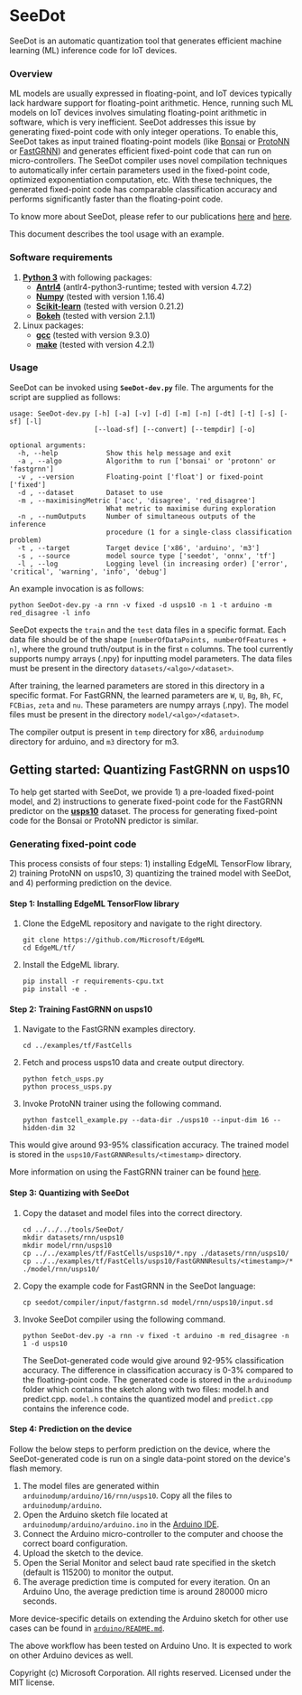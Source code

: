 # SeeDot

SeeDot is an automatic quantization tool that generates efficient machine learning (ML) inference code for IoT devices.

### **Overview**

ML models are usually expressed in floating-point, and IoT devices typically lack hardware support for floating-point arithmetic. Hence, running such ML models on IoT devices involves simulating floating-point arithmetic in software, which is very inefficient. SeeDot addresses this issue by generating fixed-point code with only integer operations. To enable this, SeeDot takes as input trained floating-point models (like [Bonsai](https://github.com/microsoft/EdgeML/blob/master/docs/publications/Bonsai.pdf) or [ProtoNN](https://github.com/microsoft/EdgeML/blob/master/docs/publications/ProtoNN.pdf) or [FastGRNN](https://github.com/microsoft/EdgeML/blob/master/docs/publications/FastGRNN.pdf)) and generates efficient fixed-point code that can run on micro-controllers. The SeeDot compiler uses novel compilation techniques to automatically infer certain parameters used in the fixed-point code, optimized exponentiation computation, etc. With these techniques, the generated fixed-point code has comparable classification accuracy and performs significantly faster than the floating-point code.

To know more about SeeDot, please refer to our publications [here](https://www.microsoft.com/en-us/research/publication/compiling-kb-sized-machine-learning-models-to-constrained-hardware/) and [here](https://www.microsoft.com/en-us/research/publication/shiftry-rnn-inference-in-2kb-of-ram/).

This document describes the tool usage with an example.

### **Software requirements**

1. [**Python 3**](https://www.python.org/) with following packages:
   - **[Antrl4](http://www.antlr.org/)** (antlr4-python3-runtime; tested with version 4.7.2)
   - **[Numpy](http://www.numpy.org/)** (tested with version 1.16.4)
   - **[Scikit-learn](https://scikit-learn.org/)** (tested with version 0.21.2)
   - **[Bokeh](https://bokeh.org/)** (tested with version 2.1.1)
2. Linux packages:
   - **[gcc](https://www.gnu.org/software/gcc/)** (tested with version 9.3.0)
   - **[make](https://www.gnu.org/software/make/)** (tested with version 4.2.1)

### **Usage**

SeeDot can be invoked using **`SeeDot-dev.py`** file. The arguments for the script are supplied as follows:

```
usage: SeeDot-dev.py [-h] [-a] [-v] [-d] [-m] [-n] [-dt] [-t] [-s] [-sf] [-l]
                     [--load-sf] [--convert] [--tempdir] [-o]

optional arguments:
  -h, --help            Show this help message and exit
  -a , --algo           Algorithm to run ['bonsai' or 'protonn' or 'fastgrnn']
  -v , --version        Floating-point ['float'] or fixed-point ['fixed']
  -d , --dataset        Dataset to use
  -m , --maximisingMetric ['acc', 'disagree', 'red_disagree']
                        What metric to maximise during exploration
  -n , --numOutputs     Number of simultaneous outputs of the inference
                        procedure (1 for a single-class classification problem)
  -t , --target         Target device ['x86', 'arduino', 'm3']
  -s , --source         model source type ['seedot', 'onnx', 'tf']
  -l , --log            Logging level (in increasing order) ['error', 'critical', 'warning', 'info', 'debug']
```

An example invocation is as follows:
```
python SeeDot-dev.py -a rnn -v fixed -d usps10 -n 1 -t arduino -m red_disagree -l info
```

SeeDot expects the `train` and the `test` data files in a specific format. Each data file should be of the shape `[numberOfDataPoints, numberOfFeatures + n]`, where the ground truth/output is in the first `n` columns. The tool currently supports numpy arrays (.npy) for inputting model parameters.
The data files must be present in the directory `datasets/<algo>/<dataset>`.

After training, the learned parameters are stored in this directory in a specific format. For FastGRNN, the learned parameters are `W`, `U`, `Bg`, `Bh`, `FC`, `FCBias`, `zeta` and `nu`. These parameters are numpy arrays (.npy). The model files must be present in the directory `model/<algo>/<dataset>`.

The compiler output is present in `temp` directory for x86, `arduinodump` directory for arduino, and `m3` directory for m3.

## Getting started: Quantizing FastGRNN on usps10

To help get started with SeeDot, we provide 1) a pre-loaded fixed-point model, and 2) instructions to generate fixed-point code for the FastGRNN predictor on the **[usps10](https://www.csie.ntu.edu.tw/~cjlin/libsvmtools/datasets/multiclass/)** dataset. The process for generating fixed-point code for the Bonsai or ProtoNN predictor is similar.

### Generating fixed-point code

This process consists of four steps: 1) installing EdgeML TensorFlow library, 2) training ProtoNN on usps10, 3) quantizing the trained model with SeeDot, and 4) performing prediction on the device.

#### **Step 1: Installing EdgeML TensorFlow library**

1. Clone the EdgeML repository and navigate to the right directory.
     ```
     git clone https://github.com/Microsoft/EdgeML
     cd EdgeML/tf/
     ```

2. Install the EdgeML library.
     ```
     pip install -r requirements-cpu.txt
     pip install -e .
     ```

#### **Step 2: Training FastGRNN on usps10**

1. Navigate to the FastGRNN examples directory.
     ```
     cd ../examples/tf/FastCells
     ```
     
2. Fetch and process usps10 data and create output directory.
     ```
     python fetch_usps.py
     python process_usps.py
     ```

3. Invoke ProtoNN trainer using the following command.
      ```
      python fastcell_example.py --data-dir ./usps10 --input-dim 16 --hidden-dim 32
      ```
  This would give around 93-95% classification accuracy. The trained model is stored in the `usps10/FastGRNNResults/<timestamp>` directory.

More information on using the FastGRNN trainer can be found [here](https://github.com/microsoft/EdgeML/tree/master/examples/tf/FastCells).

#### **Step 3: Quantizing with SeeDot**

1. Copy the dataset and model files into the correct directory.
     ```
     cd ../../../tools/SeeDot/
     mkdir datasets/rnn/usps10
     mkdir model/rnn/usps10
     cp ../../examples/tf/FastCells/usps10/*.npy ./datasets/rnn/usps10/
     cp ../../examples/tf/FastCells/usps10/FastGRNNResults/<timestamp>/* ./model/rnn/usps10/
     ```
2. Copy the example code for FastGRNN in the SeeDot language:
     ```
     cp seedot/compiler/input/fastgrnn.sd model/rnn/usps10/input.sd
     ```

3. Invoke SeeDot compiler using the following command.
      ```
      python SeeDot-dev.py -a rnn -v fixed -t arduino -m red_disagree -n 1 -d usps10
      ```

   The SeeDot-generated code would give around 92-95% classification accuracy. The difference in classification accuracy is 0-3% compared to the floating-point code. The generated code is stored in the `arduinodump` folder which contains the sketch along with two files: model.h and predict.cpp. `model.h` contains the quantized model and `predict.cpp` contains the inference code.

#### **Step 4: Prediction on the device**

Follow the below steps to perform prediction on the device, where the SeeDot-generated code is run on a single data-point stored on the device's flash memory.

1. The model files are generated within `arduinodump/arduino/16/rnn/usps10`. Copy all the files to `arduinodump/arduino`.
2. Open the Arduino sketch file located at `arduinodump/arduino/arduino.ino` in the [Arduino IDE](https://www.arduino.cc/en/main/software).
3. Connect the Arduino micro-controller to the computer and choose the correct board configuration.
4. Upload the sketch to the device.
5. Open the Serial Monitor and select baud rate specified in the sketch (default is 115200) to monitor the output.
6. The average prediction time is computed for every iteration. On an Arduino Uno, the average prediction time is around 280000 micro seconds.

More device-specific details on extending the Arduino sketch for other use cases can be found in [`arduino/README.md`](https://github.com/microsoft/EdgeML/blob/Feature/SeeDot/Tools/SeeDot/seedot/arduino/README.md).


The above workflow has been tested on Arduino Uno. It is expected to work on other Arduino devices as well.


Copyright (c) Microsoft Corporation. All rights reserved. Licensed under the MIT license.
